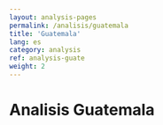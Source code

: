 ```yaml
---
layout: analysis-pages
permalink: /analisis/guatemala
title: 'Guatemala'
lang: es
category: analysis
ref: analysis-guate
weight: 2
---
```


# Analisis Guatemala